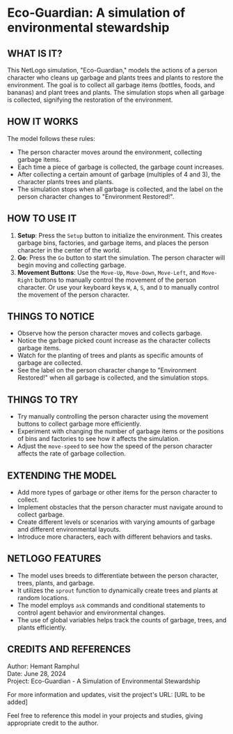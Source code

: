 # Eco-Guardian: A simulation of environmental stewardship

## WHAT IS IT?

This NetLogo simulation, "Eco-Guardian," models the actions of a person character who cleans up garbage and plants trees and plants to restore the environment. The goal is to collect all garbage items (bottles, foods, and bananas) and plant trees and plants. The simulation stops when all garbage is collected, signifying the restoration of the environment.

## HOW IT WORKS

The model follows these rules:
- The person character moves around the environment, collecting garbage items.
- Each time a piece of garbage is collected, the garbage count increases.
- After collecting a certain amount of garbage (multiples of 4 and 3), the character plants trees and plants.
- The simulation stops when all garbage is collected, and the label on the person character changes to "Environment Restored!".

## HOW TO USE IT

1. **Setup**: Press the `Setup` button to initialize the environment. This creates garbage bins, factories, and garbage items, and places the person character in the center of the world.
2. **Go**: Press the `Go` button to start the simulation. The person character will begin moving and collecting garbage.
3. **Movement Buttons**: Use the `Move-Up`, `Move-Down`, `Move-Left`, and `Move-Right` buttons to manually control the movement of the person character. Or use your keyboard keys `W`, `A`, `S`, and `D` to manually control the movement of the person character.

## THINGS TO NOTICE

- Observe how the person character moves and collects garbage.
- Notice the garbage picked count increase as the character collects garbage items.
- Watch for the planting of trees and plants as specific amounts of garbage are collected.
- See the label on the person character change to "Environment Restored!" when all garbage is collected, and the simulation stops.

## THINGS TO TRY

- Try manually controlling the person character using the movement buttons to collect garbage more efficiently.
- Experiment with changing the number of garbage items or the positions of bins and factories to see how it affects the simulation.
- Adjust the `move-speed` to see how the speed of the person character affects the rate of garbage collection.

## EXTENDING THE MODEL

- Add more types of garbage or other items for the person character to collect.
- Implement obstacles that the person character must navigate around to collect garbage.
- Create different levels or scenarios with varying amounts of garbage and different environmental layouts.
- Introduce more characters, each with different behaviors and tasks.

## NETLOGO FEATURES

- The model uses breeds to differentiate between the person character, trees, plants, and garbage.
- It utilizes the `sprout` function to dynamically create trees and plants at random locations.
- The model employs `ask` commands and conditional statements to control agent behavior and environmental changes.
- The use of global variables helps track the counts of garbage, trees, and plants efficiently.

## CREDITS AND REFERENCES

Author: Hemant Ramphul  
Date: June 28, 2024  
Project: Eco-Guardian - A Simulation of Environmental Stewardship

For more information and updates, visit the project's URL: [URL to be added]

Feel free to reference this model in your projects and studies, giving appropriate credit to the author.

